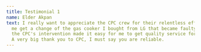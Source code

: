 ```yaml
---
title: Testimonial 1
name: Elder Akpan
text: I really want to appreciate the CPC crew for their relentless effort to help
  me get a change of the gas cooker I bought from LG that became faulty after 3months,
  the CPC's intervention made it easy for me to get quality service for my money.
  A very big thank you to CPC, I must say you are reliable.
---
```



